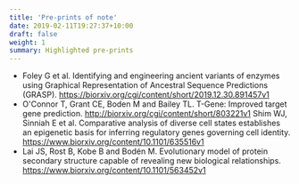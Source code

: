 ```yaml
---
title: 'Pre-prints of note'
date: 2019-02-11T19:27:37+10:00
draft: false
weight: 1
summary: Highlighted pre-prints
---
```





- Foley G et al. Identifying and engineering ancient variants of enzymes using Graphical Representation of Ancestral Sequence Predictions (GRASP). https://biorxiv.org/cgi/content/short/2019.12.30.891457v1
- O'Connor T, Grant CE, Boden M and Bailey TL. T-Gene: Improved target gene prediction. http://biorxiv.org/cgi/content/short/803221v1
Shim WJ, Sinniah E et al. Comparative analysis of diverse cell states establishes an epigenetic basis for inferring regulatory genes governing cell identity. https://www.biorxiv.org/content/10.1101/635516v1
- Lai JS, Rost B, Kobe B and Bodén M. Evolutionary model of protein secondary structure capable of revealing new biological relationships. https://www.biorxiv.org/content/10.1101/563452v1

